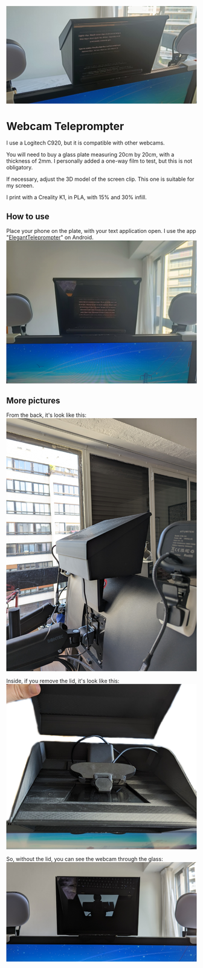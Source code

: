 ![](./images/1.jpg)

# Webcam Teleprompter

I use a Logitech C920, but it is compatible with other webcams.

You will need to buy a glass plate measuring 20cm by 20cm, with a thickness of 2mm. I personally added a one-way film to test, but this is not obligatory.

If necessary, adjust the 3D model of the screen clip. This one is suitable for my screen.

I print with a Creality K1, in PLA, with 15% and 30% infill.


## How to use
Place your phone on the plate, with your text application open. I use the app "[ElegantTeleprompter](https://play.google.com/store/apps/details?id=com.ayman.elegantteleprompter)" on Android.
![](./images/2.jpg)

## More pictures
From the back, it's look like this:
![](./images/3.jpg)

Inside, if you remove the lid, it's look like this:
![](./images/4.jpg)

So, without the lid, you can see the webcam through the glass:
![](./images/5.jpg)
